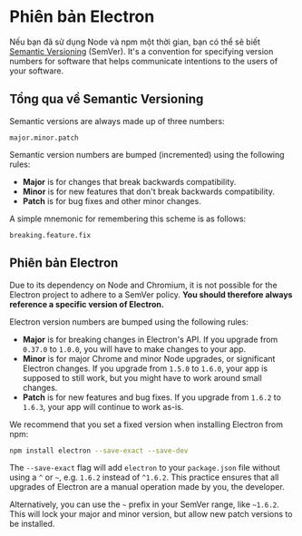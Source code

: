 # Phiên bản Electron

Nếu bạn đã sử dụng Node và npm một thời gian, bạn có thể sẽ biết [Semantic Versioning](http://semver.org) (SemVer). It's a convention for specifying version numbers for software that helps communicate intentions to the users of your software.

## Tổng qua về Semantic Versioning

Semantic versions are always made up of three numbers:

    major.minor.patch
    

Semantic version numbers are bumped (incremented) using the following rules:

* **Major** is for changes that break backwards compatibility.
* **Minor** is for new features that don't break backwards compatibility.
* **Patch** is for bug fixes and other minor changes.

A simple mnemonic for remembering this scheme is as follows:

    breaking.feature.fix
    

## Phiên bản Electron

Due to its dependency on Node and Chromium, it is not possible for the Electron project to adhere to a SemVer policy. **You should therefore always reference a specific version of Electron.**

Electron version numbers are bumped using the following rules:

* **Major** is for breaking changes in Electron's API. If you upgrade from `0.37.0` to `1.0.0`, you will have to make changes to your app.
* **Minor** is for major Chrome and minor Node upgrades, or significant Electron changes. If you upgrade from `1.5.0` to `1.6.0`, your app is supposed to still work, but you might have to work around small changes.
* **Patch** is for new features and bug fixes. If you upgrade from `1.6.2` to `1.6.3`, your app will continue to work as-is.

We recommend that you set a fixed version when installing Electron from npm:

```sh
npm install electron --save-exact --save-dev
```

The `--save-exact` flag will add `electron` to your `package.json` file without using a `^` or `~`, e.g. `1.6.2` instead of `^1.6.2`. This practice ensures that all upgrades of Electron are a manual operation made by you, the developer.

Alternatively, you can use the `~` prefix in your SemVer range, like `~1.6.2`. This will lock your major and minor version, but allow new patch versions to be installed.